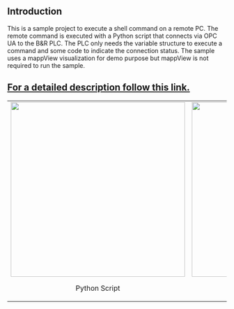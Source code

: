 ## Introduction
This is a sample project to execute a shell command on a remote PC. The remote command is executed with a Python script that connects via OPC UA to the B&R PLC. The PLC only needs the variable structure to execute a command and some code to indicate the connection status. The sample uses a mappView visualization for demo purpose but mappView is not required to run the sample.

## [**For a detailed description follow this link.**](https://br-automation-community.github.io/mappRemoteShell/index.html)

<table>
  <tr>
    <td>
      <img src='https://br-automation-community.github.io/mappRemoteShell/images/screenshot_python.png' width=400><p align="center">Python Script</p>
    </td>
    <td>
      <img src='https://br-automation-community.github.io/mappRemoteShell/images/screenshot_plc.png' width=400><p align="center">PLC UI</p>
    </td>
  </tr>
</table>

